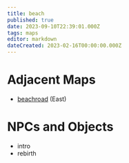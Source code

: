 ```yaml
---
title: beach
published: true
date: 2023-09-10T22:39:01.000Z
tags: maps
editor: markdown
dateCreated: 2023-02-16T00:00:00.000Z
---
```



# Adjacent Maps
 * [beachroad](/maps/beachroad) (East)

# NPCs and Objects
 * intro
 * rebirth
